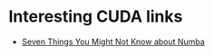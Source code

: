 # Interesting CUDA links

* [Seven Things You Might Not Know about Numba](https://devblogs.nvidia.com/seven-things-numba/#disqus_thread)
